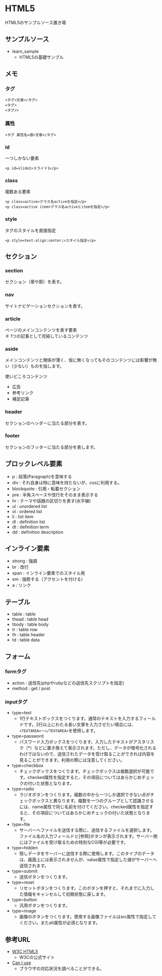 # HTML5

HTML5のサンプルソース置き場  

## サンプルソース

* learn_sample
    + HTML5の基礎サンプル

## メモ

### タグ

```
<タグ>文章</タグ>
<タグ>
<タグ/>
```

### 属性

```
<タグ 属性名=値>文章</タグ>
```

### id

一つしかない要素  

```HTML5
<p id=slide1>スライド1</p>
```

### class

複数ある要素  

```HTML5
<p class=active>クラス名activeを指定</p>
<p class=active item>クラス名activeとitemを指定</p>
```

### style

タグのスタイルを直接指定  

```HTML5
<p style=text-align:center;>スタイル指定</p>
```

## セクション

### section

セクション（章や節）を表す。  

### nav

サイトナビゲーションセクションを表す。  

### article

ページのメインコンテンツを表す要素  
＃ 1つの記事として完結しているコンテンツ  

### aside

メインコンテンツと関係が薄く、仮に無くなってもそのコンテンツには影響が無い（少ない）ものを指します。  

使いどころコンテンツ  

* 広告
* 参考リンク
* 補足記事

### header

セクションのヘッダーに当たる部分を表す。  

### footer

セクションのフッターに当たる部分を表します。  

## ブロックレベル要素

* p : 段落(Paragraph)を意味する
* div : それ自身は特に意味を持たないが、cssに利用する。
* blockquote : 引用・転載セクション
* pre : 半角スペースや改行をそのまま表示する
* hr : テーマや話題の区切りを表す(水平線)
* ul : unordered list
* ol : ordered list
* li : list item
* dl : definition list
* dt : definition term
* dd : definition description

## インライン要素

* strong : 強調
* br : 改行
* span : インライン要素でのスタイル用
* em : 強勢する（アクセントを付ける）
* a : リンク

## テーブル

* table : table
* thead : table head
* tbody : table body
* tr : table row
* th : table header
* td : table data

## フォーム

### formタグ

* action : 送信先(phpやrubyなどの送信先スクリプトを指定)
* method : get / post

### inputタグ

* type=text
    + 1行テキストボックスをつくります。通常のテキストを入力するフィールドです。2行以上にわたる長い文章を入力させたい場合には、`<TEXTAREA>～</TEXTAREA>`を使用します。
* type=password
    + パスワード入力ボックスをつくります。入力したテキストがアスタリスク（*）などに置き換えて表示されます。ただし、データが暗号化されるわけではないので、送信されたデータを受け取ることができれば内容を見ることができます。利用の際には注意してください。
* type=checkbox
    + チェックボックスをつくります。チェックボックスは複数選択が可能です。checked属性を指定すると、その項目についてはあらかじめチェックの付いた状態となります。
* type=radio
    + ラジオボタンをつくります。複数の中から一つしか選択できない点がチェックボックスと異なります。複数を一つのグループとして認識させるには、name属性で同じ名前を付けてください。checked属性を指定すると、その項目についてはあらかじめチェックの付いた状態となります。
* type=file
    + サーバーへファイルを送信する際に、送信するファイルを選択します。ファイル名の入力フィールドと[参照]ボタンが表示されます。サーバー側にはファイルを受け取るための特別なCGI等が必要です。
* type=hidden
    + 隠しデータをサーバーに送信する際に使用します。このタイプのデータは、画面上には表示されませんが、value属性で指定した値がサーバーへ送信されます。
* type=submit
    + 送信ボタンをつくります。
* type=reset
    + リセットボタンをつくります。このボタンを押すと、それまでに入力した情報をキャンセルして初期状態に戻します。
* type=button
    + 汎用ボタンをつくります。
* type=image
    + 画像のボタンをつくります。使用する画像ファイルはsrc属性で指定してください。またalt属性が必須となります。

## 参考URL

* [W3C HTML5](https://www.w3.org/TR/html5/)
    + W3Cの公式サイト
* [Can I use](http://caniuse.com/)
    + ブラウザの対応状況を調べることができる。
